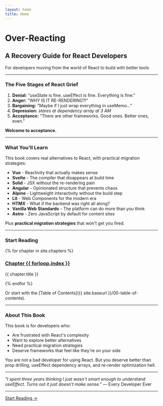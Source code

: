 ```yaml
---
layout: home
title: Home
---
```


# Over-Reacting
## A Recovery Guide for React Developers

<p class="subtitle">For developers moving from the world of React to build with better tools</p>

---

### The Five Stages of React Grief

1. **Denial:** "useState is fine. useEffect is fine. Everything is fine."
2. **Anger:** "WHY IS IT RE-RENDERING?!"
3. **Bargaining:** "Maybe if I just wrap everything in useMemo..."
4. **Depression:** *stares at dependency array at 3 AM*
5. **Acceptance:** "There are other frameworks. Good ones. Better ones, even."

**Welcome to acceptance.**

---

### What You'll Learn

This book covers real alternatives to React, with practical migration strategies:

- **Vue** - Reactivity that actually makes sense
- **Svelte** - The compiler that disappears at build time
- **Solid** - JSX without the re-rendering pain
- **Angular** - Opinionated structure that prevents chaos
- **Alpine** - Lightweight interactivity without the build step
- **Lit** - Web Components for the modern era
- **HTMX** - What if the backend was right all along?
- **Vanilla Web Standards** - The platform can do more than you think
- **Astro** - Zero JavaScript by default for content sites

Plus **practical migration strategies** that won't get you fired.

---

### Start Reading

<div class="chapter-grid">
  {% for chapter in site.chapters %}
  <div class="chapter-card">
    <h3><a href="{{ site.baseurl }}/{{ chapter.file }}">Chapter {{ forloop.index }}</a></h3>
    <p>{{ chapter.title }}</p>
  </div>
  {% endfor %}
</div>

Or start with the [Table of Contents]({{ site.baseurl }}/00-table-of-contents).

---

### About This Book

This book is for developers who:
- Are frustrated with React's complexity
- Want to explore better alternatives
- Need practical migration strategies
- Deserve frameworks that feel like they're on your side

You are not a bad developer for using React. But you deserve better than prop drilling, useEffect dependency arrays, and re-render optimization hell.

---

*"I spent three years thinking I just wasn't smart enough to understand useEffect. Turns out it just doesn't make sense."*
— Every Developer Ever

---

<div class="cta">
  <a href="{{ site.baseurl }}/01-introduction" class="button">Start Reading →</a>
</div>
